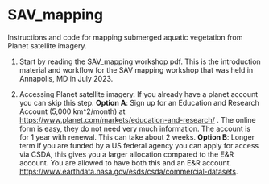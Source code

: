# SAV_mapping
Instructions and code for mapping submerged aquatic vegetation from Planet satellite imagery.

1. Start by reading the SAV_mapping workshop pdf. This is the introduction material and workflow for the SAV mapping workshop that was held in Annapolis, MD in July 2023.

2. Accessing Planet satellite imagery. If you already have a planet account you can skip this step.
   **Option A**: Sign up for an Education and Research Account (5,000 km^2/month) at https://www.planet.com/markets/education-and-research/ . The online form is easy, they do not need very much information.  The account is    for 1 year with renewal. This can take about 2 weeks.
   **Option B**: Longer term if you are funded by a US federal agency you can apply for access via CSDA, this gives you a larger allocation compared to the E&R account. You are allowed to have both this and an E&R account.    https://www.earthdata.nasa.gov/esds/csda/commercial-datasets.

